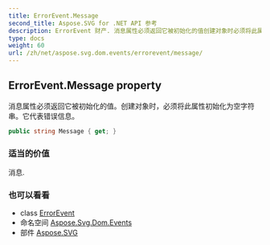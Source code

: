 ```yaml
---
title: ErrorEvent.Message
second_title: Aspose.SVG for .NET API 参考
description: ErrorEvent 财产. 消息属性必须返回它被初始化的值创建对象时必须将此属性初始化为空字符串它代表错误信息
type: docs
weight: 60
url: /zh/net/aspose.svg.dom.events/errorevent/message/
---
```

## ErrorEvent.Message property

消息属性必须返回它被初始化的值。创建对象时，必须将此属性初始化为空字符串。它代表错误信息。

```csharp
public string Message { get; }
```

### 适当的价值

消息.

### 也可以看看

* class [ErrorEvent](../)
* 命名空间 [Aspose.Svg.Dom.Events](../../errorevent/)
* 部件 [Aspose.SVG](../../../)


